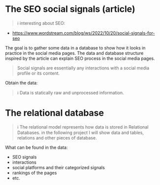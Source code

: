 # The SEO social signals (article)

> ℹ️ interesting about SEO:
- https://www.wordstream.com/blog/ws/2022/10/20/social-signals-for-seo

The goal is to gather some data in a database to show how it looks in practice in the social media pages. The data and database structure inspired by the article can explain SEO process in the social media pages.

> Social signals are essentially any interactions with a social media profile or its content.

Obtain the data:
> ℹ️ Data is statically raw and unprocessed information. 

# The relational database

> ℹ️ The relational model represents how data is stored in Relational Databases.
> in the following project I will show data and tables, relations and other pieces of database.

What can be found in the data:

* SEO signals
* interactions
* social platforms and their categorized signals
* rankings of the pages
* etc.
